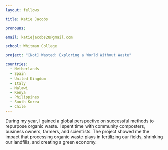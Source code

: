 ```yaml
---
layout: fellows

title: Katie Jacobs

pronouns: 

email: katiejacobs28@gmail.com

school: Whitman College

project: "[Not] Wasted: Exploring a World Without Waste"

countries:
  - Netherlands
  - Spain
  - United Kingdom
  - Italy
  - Malawi
  - Kenya
  - Philippines
  - South Korea
  - Chile
---
```


During my year, I gained a global perspective on successful methods to repurpose organic waste. I spent time with community composters, business owners, farmers, and scientists. The project showed me the impact that processing organic waste plays in fertilizing our fields, shrinking our landfills, and creating a green economy.